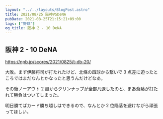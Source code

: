 ```yaml
---
layout: "../../layouts/BlogPost.astro"
title: 2021/08/25 阪神VSDeNA
pubDate: 2021-08-25T21:15:21+09:00
tags: ["野球"]
og_title: 阪神 2 - 10 DeNA
---
```


## 阪神 2 - 10 DeNA

https://npb.jp/scores/2021/0825/t-db-20/

大敗。まず伊藤将司が打たれたけど、北條の四球から繋いで 3 点差に迫ったところではまだなんとかなったと思うんだけどなあ。

その後ノーアウト 2 塁からクリンナップが全部凡退したのと、まあ斎藤が打たれて勝負はついてしまった。

明日勝てばカード勝ち越しはできるので、なんとか 2 位陥落を避けながら頑張ってほしい。
